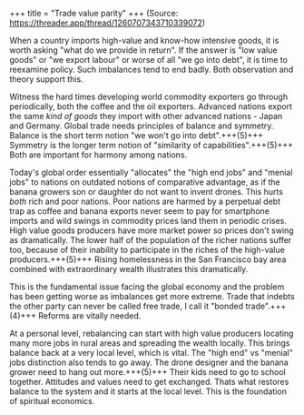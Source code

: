 +++
title = "Trade value parity"
+++
(Source: https://threader.app/thread/1260707343710339072)

When a country imports high-value and know-how intensive goods, it is worth asking "what do we provide in return". If the answer is "low value goods" or "we export labour" or worse of all "we go into debt", it is time to reexamine policy. Such imbalances tend to end badly. Both observation and theory support this. 

Witness the hard times developing world commodity exporters go through periodically, both the coffee and the oil exporters. Advanced nations export the same *kind of goods* they import with other advanced nations - Japan and Germany. Global trade needs principles of balance and symmetry. Balance is the short term notion "we won't go into debt".+++(5)+++ Symmetry is the longer term notion of "similarity of capabilities".+++(5)+++ Both are important for harmony among nations.

Today's global order essentially "allocates" the "high end jobs" and "menial jobs" to nations on outdated notions of comparative advantage, as if the banana growers son or daughter do not want to invent drones. This hurts *both* rich and poor nations. Poor nations are harmed by a perpetual debt trap as coffee and banana exports never seem to pay for smartphone imports and wild swings in commodity prices land them in periodic crises. High value goods producers have more market power so prices don't swing as dramatically. The lower half of the population of the richer nations suffer too, because of their inability to participate in the riches of the high-value producers.+++(5)+++ Rising homelessness in the San Francisco bay area combined with extraordinary wealth illustrates this dramatically.

This is the fundamental issue facing the global economy and the problem has been getting worse as imbalances get more extreme. Trade that indebts the other party can never be called free trade, I call it "bonded trade".+++(4)+++ Reforms are vitally needed. 

At a personal level, rebalancing can start with high value producers locating many more jobs in rural areas and spreading the wealth locally. This brings balance back at a very local level, which is vital. The "high end" vs "menial" jobs distinction also tends to go away. The drone designer and the banana grower need to hang out more.+++(5)+++ Their kids need to go to school together. Attitudes and values need to get exchanged. Thats what restores balance to the system and it starts at the local level. This is the foundation of spiritual economics.